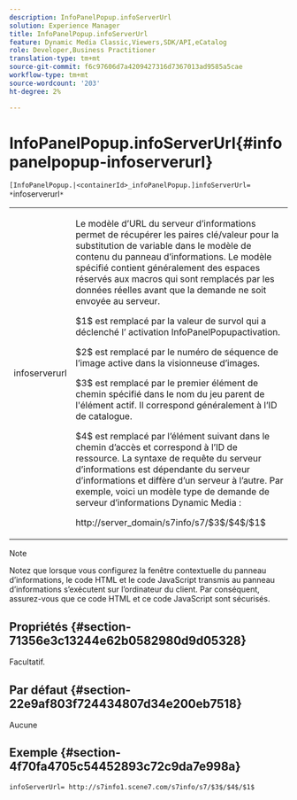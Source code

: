 ```yaml
---
description: InfoPanelPopup.infoServerUrl
solution: Experience Manager
title: InfoPanelPopup.infoServerUrl
feature: Dynamic Media Classic,Viewers,SDK/API,eCatalog
role: Developer,Business Practitioner
translation-type: tm+mt
source-git-commit: f6c97606d7a4209427316d7367013ad9585a5cae
workflow-type: tm+mt
source-wordcount: '203'
ht-degree: 2%

---
```



# InfoPanelPopup.infoServerUrl{#infopanelpopup-infoserverurl}

`[InfoPanelPopup.|<containerId>_infoPanelPopup.]infoServerUrl= *`infoserverurl`*`

<table id="table_9A6258D9B0DA4A29AA8A6C9BBCFE3662"> 
 <tbody> 
  <tr> 
   <td> <p> <span class="codeph"><span class="varname"> infoserverurl</span></span> </p> </td> 
   <td> <p>Le modèle d’URL du serveur d’informations permet de récupérer les paires clé/valeur pour la substitution de variable dans le modèle de contenu du panneau d’informations. Le modèle spécifié contient généralement des espaces réservés aux macros qui sont remplacés par les données réelles avant que la demande ne soit envoyée au serveur. </p> <p><span class="codeph"> $1$</span> est remplacé par la valeur de survol qui a déclenché l’ <span class="codeph"> </span> activation InfoPanelPopupactivation. </p> <p><span class="codeph"> $2$</span> est remplacé par le numéro de séquence de l’image active dans la visionneuse d’images. </p> <p><span class="codeph"> $3$</span> est remplacé par le premier élément de chemin spécifié dans le nom du jeu parent de l'élément actif. Il correspond généralement à l’ID de catalogue. </p> <p><span class="codeph"> $4$</span> est remplacé par l’élément suivant dans le chemin d’accès et correspond à l’ID de ressource. La syntaxe de requête du serveur d’informations est dépendante du serveur d’informations et diffère d’un serveur à l’autre. Par exemple, voici un modèle type de demande de serveur d’informations Dynamic Media : </p> <p><span class="codeph"> http://server_domain/s7info/s7/$3$/$4$/$1$</span> </p> </td> 
  </tr> 
 </tbody> 
</table>

>[!NOTE]
>
>Notez que lorsque vous configurez la fenêtre contextuelle du panneau d’informations, le code HTML et le code JavaScript transmis au panneau d’informations s’exécutent sur l’ordinateur du client. Par conséquent, assurez-vous que ce code HTML et ce code JavaScript sont sécurisés.

## Propriétés {#section-71356e3c13244e62b0582980d9d05328}

Facultatif.

## Par défaut {#section-22e9af803f724434807d34e200eb7518}

Aucune

## Exemple {#section-4f70fa4705c54452893c72c9da7e998a}

`infoServerUrl= http://s7info1.scene7.com/s7info/s7/$3$/$4$/$1$`
